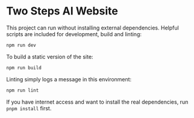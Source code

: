 # Two Steps AI Website

This project can run without installing external dependencies. Helpful scripts are included for development, build and linting:

```bash
npm run dev
```

To build a static version of the site:

```bash
npm run build
```

Linting simply logs a message in this environment:

```bash
npm run lint
```

If you have internet access and want to install the real dependencies, run `pnpm install` first.
